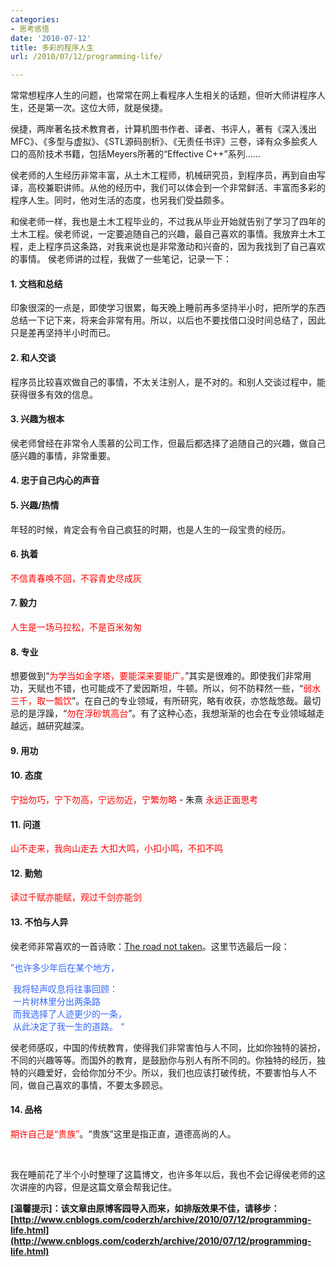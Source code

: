 ```yaml
---
categories:
- 思考感悟
date: '2010-07-12'
title: 多彩的程序人生
url: /2010/07/12/programming-life/

---
```



常常想程序人生的问题，也常常在网上看程序人生相关的话题，但听大师讲程序人生，还是第一次。这位大师，就是侯捷。

侯捷，两岸著名技术教育者，计算机图书作者、译者、书评人，著有《深入浅出MFC》、《多型与虚拟》、《STL源码剖析》、《无责任书评》三卷，译有众多脍炙人口的高阶技术书籍，包括Meyers所著的&#8220;Effective C++&#8221;系列&#8230;&#8230; 

侯老师的人生经历非常丰富，从土木工程师，机械研究员，到程序员，再到自由写译，高校兼职讲师。从他的经历中，我们可以体会到一个非常鲜活、丰富而多彩的程序人生。同时，他对生活的态度，也另我们受益颇多。 

和侯老师一样，我也是土木工程毕业的，不过我从毕业开始就告别了学习了四年的土木工程。侯老师说，一定要追随自己的兴趣，最自己喜欢的事情。我放弃土木工程，走上程序员这条路，对我来说也是非常激动和兴奋的，因为我找到了自己喜欢的事情。
侯老师讲的过程，我做了一些笔记，记录一下：

#### 1. 文档和总结

印象很深的一点是，即使学习很累，每天晚上睡前再多坚持半小时，把所学的东西总结一下记下来，将来会非常有用。所以，以后也不要找借口没时间总结了，因此只是差再坚持半小时而已。

#### 2. 和人交谈

程序员比较喜欢做自己的事情，不太关注别人，是不对的。和别人交谈过程中，能获得很多有效的信息。 

#### 3. 兴趣为根本

侯老师曾经在非常令人羡慕的公司工作，但最后都选择了追随自己的兴趣，做自己感兴趣的事情，非常重要。

#### 4. 忠于自己内心的声音

#### 5. 兴趣/热情

年轻的时候，肯定会有令自己疯狂的时期，也是人生的一段宝贵的经历。 

#### 6. 执着

<span style="color: red;">不信青春唤不回，不容青史尽成灰</span>

#### 7. 毅力

<span style="color: red;">人生是一场马拉松，不是百米匆匆</span>

#### 8. 专业

想要做到&#8220;<span style="color: red;">为学当如金字塔，要能深来要能广。</span>&#8221;其实是很难的。即使我们非常用功，天赋也不错，也可能成不了爱因斯坦，牛顿。所以，何不防释然一些，&#8220;<span style="color: red;">弱水三千，取一瓢饮</span>&#8221;。在自己的专业领域，有所研究，略有收获，亦悠哉悠哉。最切忌的是浮躁，&#8220;<span style="color: red;">勿在浮砂筑高台</span>&#8221;。有了这种心态，我想渐渐的也会在专业领域越走越远，越研究越深。

#### 9. 用功

#### 10. 态度

<span style="color: red;">宁拙勿巧，宁下勿高，宁远勿近，宁繁勿略</span> - 朱熹
<span style="color: red;">永远正面思考</span>

#### 11. 问道

<span style="color: red;">山不走来，我向山走去</span>
<span style="color: red;">大扣大鸣，小扣小鸣，不扣不鸣</span>

#### 12. 勤勉

<span style="color: red;">读过千赋亦能赋，观过千剑亦能剑</span>

#### 13. 不怕与人异

侯老师非常喜欢的一首诗歌：[The road not taken](http://e.iciba.com/space-4258059-do-thread-id-76301.html)。这里节选最后一段：

<span style="color: #3366ff;">&#8221;</span><span style="color: #3366ff;">也许多少年后在某个地方，  </span>
<div><span style="color: #3366ff;">&nbsp;我将轻声叹息将往事回顾： </span></div> <div><span style="color: #3366ff;">&nbsp;一片树林里分出两条路 </span></div> <div><span style="color: #3366ff;">&nbsp;而我选择了人迹更少的一条， </span></div> <div><span style="color: #3366ff;">&nbsp;从此决定了我一生的道路。</span><span style="color: #3366ff;"> &#8220;</span>
</div>

侯老师感叹，中国的传统教育，使得我们非常害怕与人不同，比如你独特的装扮，不同的兴趣等等。而国外的教育，是鼓励你与别人有所不同的。你独特的经历，独特的兴趣爱好，会给你加分不少。所以，我们也应该打破传统，不要害怕与人不同，做自己喜欢的事情，不要太多顾忌。

#### 14. 品格

<span style="color: red;">期许自己是&#8220;贵族&#8221;</span>。&#8220;贵族&#8221;这里是指正直，道德高尚的人。

&nbsp;

我在睡前花了半个小时整理了这篇博文，也许多年以后，我也不会记得侯老师的这次讲座的内容，但是这篇文章会帮我记住。

**[温馨提示]：该文章由原博客园导入而来，如排版效果不佳，请移步：[http://www.cnblogs.com/coderzh/archive/2010/07/12/programming-life.html](http://www.cnblogs.com/coderzh/archive/2010/07/12/programming-life.html)**